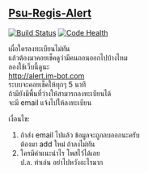 [Psu-Regis-Alert](http://alert.im-bot.com)
------------
[![Build
Status](https://drone.io/github.com/ibotdotout/psu-regis-alert/status.png)](https://drone.io/github.com/ibotdotout/psu-regis-alert/latest)
[![Code Health](https://landscape.io/github/ibotdotout/psu-regis-alert/master/landscape.png)](https://landscape.io/github/ibotdotout/psu-regis-alert/master)

เผื่อใครลงทะเบียนไม่ทัน   
แล้วต้องมาคอยเช็คดูว่ามีคนถอนออกไปบ้างไหม  
ลองใช้เว็บนี้ดูนะ  
http://alert.im-bot.com  
ระบบจะคอยเช็คให้ทุกๆ 5 นาที  
ถ้ามียังมีพื้นที่ว่างให้สามารถลงทะเบียนได้  
จะมี email แจ้งไปให้ลงทะเบียน  

เงื่อนไข:  
1. ถ้าส่ง email ไปแล้ว ข้อมูลจะถูกลบออกนะครับ  
ต้องมา add ใหม่ ถ้าลงไม่ทัน  
2. ใครมีคำแนะนำไร โพสไว้ได้เลย  
ป.ล. ทำเล่น อย่าไปหวังอะไรมาก    
